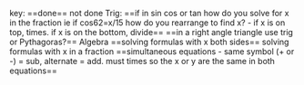 key:
	==done== 
	not done
Trig:
	==if in sin cos or tan how do you solve for x in the fraction ie if cos62=x/15 how do you rearrange to find x? - if x is on top, times. if x is on the bottom, divide==
	==in a right angle triangle use trig or Pythagoras?==
Algebra
	==solving formulas with x both sides==
	solving formulas with x in a fraction
	==simultaneous equations - same symbol (+ or -) = sub, alternate = add. must times so the x or y are the same in both equations==
	